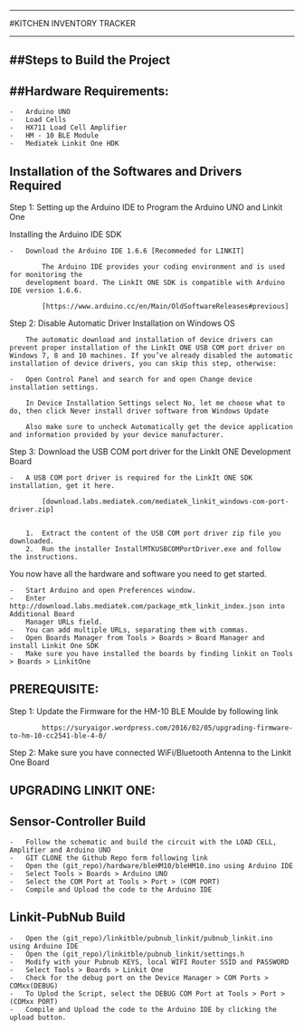 ***************************
#KITCHEN INVENTORY TRACKER 
***************************

##Steps to Build the Project 
---------------------------

##Hardware Requirements:
-----------------------

	-	Arduino UNO
	-	Load Cells
	-	HX711 Load Cell Amplifier 
	-	HM - 10 BLE Module
	-	Mediatek Linkit One HDK

Installation of the Softwares and Drivers Required
----------------------------------------------------
Step 1: Setting up the Arduino IDE to Program the Arduino UNO and Linkit One

Installing the Arduino IDE SDK

	- 	Download the Arduino IDE 1.6.6 [Recommeded for LINKIT]
		
			The Arduino IDE provides your coding environment and is used for monitoring the 
		development board. The LinkIt ONE SDK is compatible with Arduino IDE version 1.6.6.

			[https://www.arduino.cc/en/Main/OldSoftwareReleases#previous]

Step 2: Disable Automatic Driver Installation on Windows OS

		The automatic download and installation of device drivers can prevent proper installation of the LinkIt ONE USB COM port driver on Windows 7, 8 and 10 machines. If you’ve already disabled the automatic installation of device drivers, you can skip this step, otherwise:

    -	Open Control Panel and search for and open Change device installation settings.
    
    	In Device Installation Settings select No, let me choose what to do, then click Never install driver software from Windows Update

    	Also make sure to uncheck Automatically get the device application and information provided by your device manufacturer.

Step 3: Download the USB COM port driver for the LinkIt ONE Development Board

	- 	A USB COM port driver is required for the LinkIt ONE SDK installation, get it here.

			[download.labs.mediatek.com/mediatek_linkit_windows-com-port-driver.zip]


		1.	Extract the content of the USB COM port driver zip file you downloaded.
	    2.	Run the installer InstallMTKUSBCOMPortDriver.exe and follow the instructions.


You now have all the hardware and software you need to get started.

    -	Start Arduino and open Preferences window.
    -	Enter http://download.labs.mediatek.com/package_mtk_linkit_index.json into Additional Board 
    	Manager URLs field. 
    -	You can add multiple URLs, separating them with commas.
    -	Open Boards Manager from Tools > Boards > Board Manager and install Linkit One SDK
    -	Make sure you have installed the boards by finding linkit on Tools > Boards > LinkitOne

PREREQUISITE:
--------------

Step 1: Update the Firmware for the HM-10 BLE Moulde by following link

			https://suryaigor.wordpress.com/2016/02/05/upgrading-firmware-to-hm-10-cc2541-ble-4-0/

Step 2:	Make sure you have connected WiFi/Bluetooth Antenna to the Linkit One Board

UPGRADING LINKIT ONE:
---------------------




Sensor-Controller Build 
-------------------------

	-	Follow the schematic and build the circuit with the LOAD CELL, Amplifier and Arduino UNO 
	- 	GIT CLONE the Github Repo form following link
	-	Open the (git_repo)/hardware/bleHM10/bleHM10.ino using Arduino IDE
	-	Select Tools > Boards > Arduino UNO
	-	Select the COM Port at Tools > Port > (COM PORT)
	- 	Compile and Upload the code to the Arduino IDE

Linkit-PubNub Build
--------------------

	-	Open the (git_repo)/linkitble/pubnub_linkit/pubnub_linkit.ino using Arduino IDE
	-	Open the (git_repo)/linkitble/pubnub_linkit/settings.h
	- 	Modify with your Pubnub KEYS, local WIFI Router SSID and PASSWORD
	-	Select Tools > Boards > Linkit One
	-	Check for the debug port on the Device Manager > COM Ports > COMxx(DEBUG)
	-	To Uplod the Script, select the DEBUG COM Port at Tools > Port > (COMxx PORT)
	- 	Compile and Upload the code to the Arduino IDE by clicking the upload button.
	
